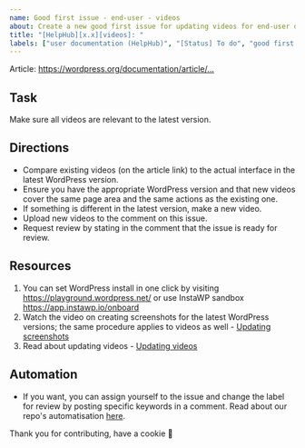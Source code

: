 ```yaml
---
name: Good first issue - end-user - videos
about: Create a new good first issue for updating videos for end-user docs.
title: "[HelpHub][x.x][videos]: "
labels: ["user documentation (HelpHub)", "[Status] To do", "good first issue"]
---
```


Article:  <https://wordpress.org/documentation/article/...>

## Task

Make sure all videos are relevant to the latest version. 

## Directions
- Compare existing videos (on the article link) to the actual interface in the latest WordPress version.
- Ensure you have the appropriate WordPress version and that new videos cover the same page area and the same actions as the existing one.
- If something is different in the latest version, make a new video.
- Upload new videos to the comment on this issue.
- Request review by stating in the comment that the issue is ready for review.

## Resources
1. You can set WordPress install in one click by visiting https://playground.wordpress.net/ or use InstaWP sandbox https://app.instawp.io/onboard
2. Watch the video on creating screenshots for the latest WordPress versions; the same procedure applies to videos as well - [Updating screenshots](https://wordpress.tv/2022/03/04/update-screenshots-in-wordpress-documentation/)
3. Read about updating videos - [Updating videos](https://make.wordpress.org/docs/handbook/get-involved/getting-started-at-a-contributor-day/good-first-issues/#updating-videos)

## Automation
- If you want, you can assign yourself to the issue and change the label for review by posting specific keywords in a comment. Read about our repo's automatisation [here](https://make.wordpress.org/docs/handbook/github-repository-and-projects/documentation-issue-tracker/#label-issues).

Thank you for contributing, have a cookie :cookie: 
